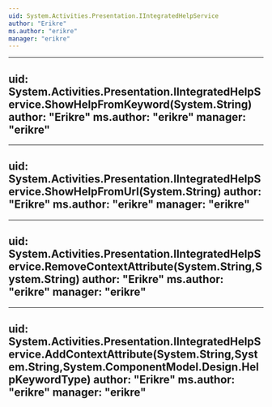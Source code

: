 ```yaml
---
uid: System.Activities.Presentation.IIntegratedHelpService
author: "Erikre"
ms.author: "erikre"
manager: "erikre"
---
```


---
uid: System.Activities.Presentation.IIntegratedHelpService.ShowHelpFromKeyword(System.String)
author: "Erikre"
ms.author: "erikre"
manager: "erikre"
---

---
uid: System.Activities.Presentation.IIntegratedHelpService.ShowHelpFromUrl(System.String)
author: "Erikre"
ms.author: "erikre"
manager: "erikre"
---

---
uid: System.Activities.Presentation.IIntegratedHelpService.RemoveContextAttribute(System.String,System.String)
author: "Erikre"
ms.author: "erikre"
manager: "erikre"
---

---
uid: System.Activities.Presentation.IIntegratedHelpService.AddContextAttribute(System.String,System.String,System.ComponentModel.Design.HelpKeywordType)
author: "Erikre"
ms.author: "erikre"
manager: "erikre"
---
